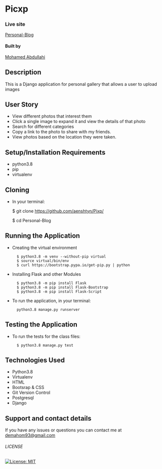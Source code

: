# Picxp

### Live site

[Personal-Blog](https://picxp.herokuapp.com/)


#### Built by

[Mohamed Abdullahi](https://github.com/aenshtyn)

## Description

This is a Django application for personal gallery that allows a user to upload images 

## User Story

* View different photos that interest them  
* Click a single image to expand it and view the details of that photo  
* Search for different categories   
* Copy a link to the photo to share with my friends.  
* View photos based on the location they were taken.  


## Setup/Installation Requirements

* python3.8
* pip
* virtualenv

## Cloning
* In your terminal:

  $ git clone https://github.com/aenshtyn/Pixp/

  $ cd Personal-Blog

## Running the Application
* Creating the virtual environment

        $ python3.8 -m venv --without-pip virtual
        $ source virtual/bin/env
        $ curl https://bootstrap.pypa.io/get-pip.py | python

* Installing Flask and other Modules

        $ python3.8 -m pip install Flask
        $ python3.8 -m pip install Flask-Bootstrap
        $ python3.8 -m pip install Flask-Script

* To run the application, in your terminal:

        python3.8 manage.py runserver

## Testing the Application

* To run the tests for the class files:

        $ python3.8 manage.py test

## Technologies Used

* Python3.8
* Virtualenv
* HTML
* Bootsrap & CSS
* Git Version Control
* Postgresql
* Django

## Support and contact details

If you have any issues or questions you can contact me at demahom93@gmail.com

###### LICENSE

[![License: MIT](https://img.shields.io/badge/License-MIT-yellow.svg)](https://opensource.org/licenses/MIT)
